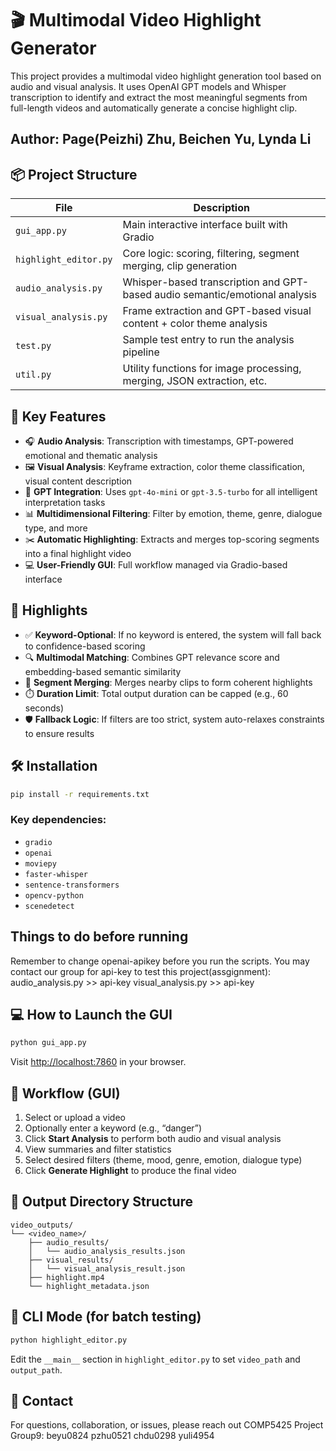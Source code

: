 
# 🎬 Multimodal Video Highlight Generator

This project provides a multimodal video highlight generation tool based on audio and visual analysis. It uses OpenAI GPT models and Whisper transcription to identify and extract the most meaningful segments from full-length videos and automatically generate a concise highlight clip.

##  Author: Page(Peizhi) Zhu, Beichen Yu, Lynda Li

## 📦 Project Structure

| File | Description |
|------|-------------|
| `gui_app.py` | Main interactive interface built with Gradio |
| `highlight_editor.py` | Core logic: scoring, filtering, segment merging, clip generation |
| `audio_analysis.py` | Whisper-based transcription and GPT-based audio semantic/emotional analysis |
| `visual_analysis.py` | Frame extraction and GPT-based visual content + color theme analysis |
| `test.py` | Sample test entry to run the analysis pipeline |
| `util.py` | Utility functions for image processing, merging, JSON extraction, etc. |

## 🚀 Key Features

- 🎧 **Audio Analysis**: Transcription with timestamps, GPT-powered emotional and thematic analysis
- 🖼️ **Visual Analysis**: Keyframe extraction, color theme classification, visual content description
- 🤖 **GPT Integration**: Uses `gpt-4o-mini` or `gpt-3.5-turbo` for all intelligent interpretation tasks
- 📊 **Multidimensional Filtering**: Filter by emotion, theme, genre, dialogue type, and more
- ✂️ **Automatic Highlighting**: Extracts and merges top-scoring segments into a final highlight video
- 💻 **User-Friendly GUI**: Full workflow managed via Gradio-based interface

## 🧠 Highlights

- ✅ **Keyword-Optional**: If no keyword is entered, the system will fall back to confidence-based scoring
- 🔍 **Multimodal Matching**: Combines GPT relevance score and embedding-based semantic similarity
- 🔁 **Segment Merging**: Merges nearby clips to form coherent highlights
- ⏱️ **Duration Limit**: Total output duration can be capped (e.g., 60 seconds)
- 🛡️ **Fallback Logic**: If filters are too strict, system auto-relaxes constraints to ensure results

## 🛠 Installation

```bash
pip install -r requirements.txt
```

### Key dependencies:
- `gradio`
- `openai`
- `moviepy`
- `faster-whisper`
- `sentence-transformers`
- `opencv-python`
- `scenedetect`

## Things to do before running

Remember to change openai-apikey before you run the scripts. You may contact our group for api-key to test this project(assgignment):
audio_analysis.py >> api-key
visual_analysis.py >> api-key

## 💻 How to Launch the GUI

```bash
python gui_app.py
```

Visit [http://localhost:7860](http://localhost:7860) in your browser.

## 📂 Workflow (GUI)

1. Select or upload a video
2. Optionally enter a keyword (e.g., “danger”)
3. Click **Start Analysis** to perform both audio and visual analysis
4. View summaries and filter statistics
5. Select desired filters (theme, mood, genre, emotion, dialogue type)
6. Click **Generate Highlight** to produce the final video

## 📁 Output Directory Structure

```
video_outputs/
└── <video_name>/
    ├── audio_results/
    │   └── audio_analysis_results.json
    ├── visual_results/
    │   └── visual_analysis_result.json
    ├── highlight.mp4
    └── highlight_metadata.json
```

## 🔧 CLI Mode (for batch testing)

```bash
python highlight_editor.py
```

Edit the `__main__` section in `highlight_editor.py` to set `video_path` and `output_path`.

## 📩 Contact

For questions, collaboration, or issues, please reach out COMP5425 Project Group9: beyu0824 pzhu0521 chdu0298 yuli4954
